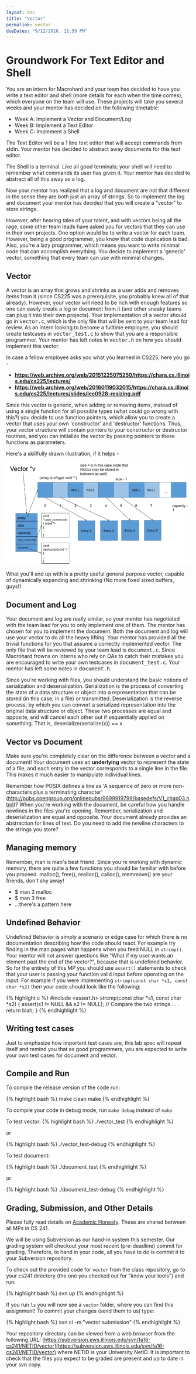 ```yaml
---
layout: doc
title: "Vector"
permalink: vector
dueDates: "9/12/2016, 11:59 PM"
---
```


# Groundwork For Text Editor and Shell

You are an intern for Macrohard and your team has decided to have you write a text editor and shell (more details for each when the time comes), which everyone on the team will use. These projects will take you several weeks and your mentor has decided on the following timetable:

*   Week A: Implement a Vector and Document/Log
*   Week B: Implement a Text Editor
*   Week C: Implement a Shell

The Text Editor will be a 1 line text editor that will accept commands from stdin. Your mentor has decided to abstract away documents for this text editor.

The Shell is a terminal. Like all good terminals; your shell will need to remember what commands its user has given it. Your mentor has decided to abstract all of this away as a log.

Now your mentor has realized that a log and document are not that different in the sense they are both just an array of strings. So to implement the log and document your mentor has decided that you will create a "vector" to store strings.

However, after hearing tales of your talent, and with vectors being all the rage, some other team leads have asked you for vectors that they can use in their own projects. One option would be to write a vector for each team. However, being a good programmer, you know that code duplication is bad. Also, you're a lazy programmer, which means you want to write minimal code that can accomplish everything. You decide to implement a 'generic' vector, something that every team can use with minimal changes.

## Vector

A vector is an array that grows and shrinks as a user adds and removes items from it (since CS225 was a prerequisite, you probably knew all of that already). However, your vector will need to be rich with enough features so one can easily create a log or document from it (and other sneaky teams can plug it into their own projects). Your implementation of a vector should go in <tt>vector.c</tt>, which is the only file that will be sent to your team lead for review. As an intern looking to become a fulltime employee, you should create testcases in <tt>vector_test.c</tt> to show that you are a responsible programmer. Your mentor has left notes in <tt>vector.h</tt> on how you should implement this vector.

In case a fellow employee asks you what you learned in CS225, here you go -

* **https://web.archive.org/web/20151225075250/https://chara.cs.illinois.edu/cs225/lectures/**
* **https://web.archive.org/web/20160119032015/https://chara.cs.illinois.edu/cs225/lectures/slides/lec0928-resizing.pdf**

Since this vector is generic, when adding or removing items, instead of using a single function for all possible types (what could go wrong with this?) you decide to use function pointers, which allow you to create a vector that uses your own 'constructor' and 'destructor' functions. Thus, your vector structure will contain pointers to your constructor or destructor routines, and you can initialize the vector by passing pointers to these functions as parameters.

Here's a skillfully drawn illustration, if it helps -

![](./images/vector.jpg)

What you'll end up with is a pretty useful general purpose vector, capable of dynamically expanding and shrinking (No more fixed sized buffers, guys!)


## Document and Log

Your document and log are really similar, so your mentor has negotiated with the team lead for you to only implement one of them. The mentor has chosen for you to implement the document. Both the document and log will use your vector to do all the heavy lifting. Your mentor has provided all the trivial functions for you that assume a correctly implemented vector. The only file that will be reviewed by your team lead is <tt>document.c</tt>. Since Macrohard frowns on interns who rely on QAs to catch their mistakes you are encouraged to write your own testcases in <tt>document_test.c</tt>. Your mentor has left some notes in <tt>document.h</tt>. 

Since you're working with files, you should understand the basic notions of serialization and deserialization. Serialization is the process of converting the state of a data structure or object into a representation that can be stored (in this case, in a file) or transmitted. Deserialization is the reverse process, by which you can convert a serialized representation into the original data structure or object. These two processes are equal and opposite, and will cancel each other out if sequentially applied on something. That is, deserialize(serialize(x)) == x.


## Vector vs Document

Make sure you're completely clear on the difference between a vector and a document! Your document uses an **underlying** vector to represent the state of a file, and each entry in the vector corresponds to a single line in the file. This makes it much easier to manipulate individual lines. 

Remember how POSIX defines a line as 'A sequence of zero or more non- <newline> characters plus a terminating <newline> character' (http://pubs.opengroup.org/onlinepubs/9699919799/basedefs/V1_chap03.html)? When you're working with the document, be careful how you handle newlines in the files you're opening. Remember, serialization and deserialization are equal and opposite. Your document already provides an abstraction for lines of text. Do you need to add the newline characters to the strings you store?

## Managing memory

Remember, man is man's best friend. Since you're working with dynamic memory, there are quite a few functions you should be familiar with before you proceed. malloc(), free(), realloc(),  calloc(), memmove()  are your friends, don't shy away!

* $ man 3 malloc
* $ man 3 free
* ...there's a pattern here

## Undefined Behavior

Undefined Behavior is simply a scenario or edge case for which there is no documentation describing how the code should react. For example try finding in the man pages what happens when you feed NULL in `strcmp()`. Your mentor will not answer questions like "What if my user wants an element past the end of the vector?", because that is undefined behavior. So for the entirety of this MP you should use `assert()` statements to check that your user is passing your function valid input before operating on the input. For example if you were implementing `strcmp(const char *s1, const char *s2)` then your code should look like the following:

{% highlight c %}
#include <assert.h>
strcmp(const char *s1, const char *s2) {
    assert(s1 != NULL && s2 != NULL);
    // Compare the two strings
    .
    .
    .
    return blah;
}
{% endhighlight %}

## Writing test cases

Just to emphasize how important test cases are, this lab spec will repeat itself and remind you that as good programmers, you are expected to write your own test cases for document and vector.

## Compile and Run

To compile the release version of the code run:

{% highlight bash %}
make clean
make
{% endhighlight %}

To compile your code in debug mode, run `make debug` instead of `make`

To test vector:
{% highlight bash %}
./vector_test
{% endhighlight %}


or

{% highlight bash %}
./vector_test-debug
{% endhighlight %}



To test document:

{% highlight bash %}
./document_test
{% endhighlight %}


or

{% highlight bash %}
./document_test-debug
{% endhighlight %}


## Grading, Submission, and Other Details

Please fully read details on [Academic Honesty](https://courses.engr.illinois.edu/cs241/#/overview#integrity). These are shared between all MPs in CS 241.

We will be using Subversion as our hand-in system this semester. Our grading system will checkout your most recent (pre-deadline) commit for grading. Therefore, to hand in your code, all you have to do is commit it to your Subversion repository.

To check out the provided code for `vector` from the class repository, go to your cs241 directory (the one you checked out for "know your tools") and run:

{% highlight bash %}
svn up
{% endhighlight %}


If you run `ls` you will now see a `vector` folder, where you can find this assignment! To commit your changes (send them to us) type:

{% highlight bash %}
svn ci -m "vector submission"
{% endhighlight %}

Your repository directory can be viewed from a web browser from the following URL: [https://subversion.ews.illinois.edu/svn/fa16-cs241/NETID/vector](https://subversion.ews.illinois.edu/svn/fa16-cs241/NETID/vector) where NETID is your University NetID. It is important to check that the files you expect to be graded are present and up to date in your svn copy.
